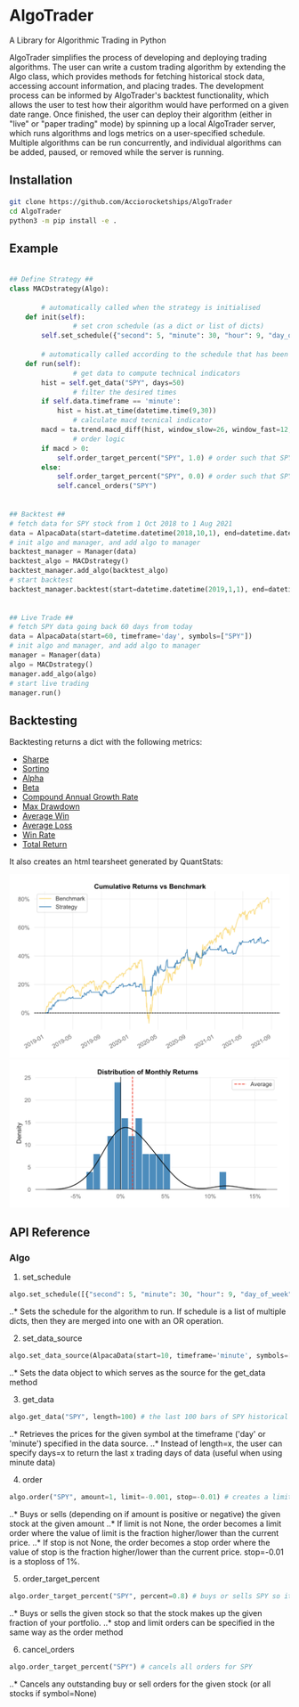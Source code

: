 # AlgoTrader
A Library for Algorithmic Trading in Python

AlgoTrader simplifies the process of developing and deploying trading algorithms. The user can write a custom trading algorithm by extending the Algo class, which provides methods for fetching historical stock data, accessing account information, and placing trades. The development process can be informed by AlgoTrader's backtest functionality, which allows the user to test how their algorithm would have performed on a given date range. Once finished, the user can deploy their algorithm (either in "live" or "paper trading" mode) by spinning up a local AlgoTrader server, which runs algorithms and logs metrics on a user-specified schedule. Multiple algorithms can be run concurrently, and individual algorithms can be added, paused, or removed while the server is running.

## Installation
``` bash
git clone https://github.com/Acciorocketships/AlgoTrader
cd AlgoTrader
python3 -m pip install -e .
```

## Example
```python

## Define Strategy ##
class MACDstrategy(Algo):

        # automatically called when the strategy is initialised
	def init(self):
                # set cron schedule (as a dict or list of dicts)
		self.set_schedule({"second": 5, "minute": 30, "hour": 9, "day_of_week": "mon-fri"})

        # automatically called according to the schedule that has been set
	def run(self):
                # get data to compute technical indicators
		hist = self.get_data("SPY", days=50)
                # filter the desired times
		if self.data.timeframe == 'minute':
			hist = hist.at_time(datetime.time(9,30))
                # calculate macd tecnical indicator
		macd = ta.trend.macd_diff(hist, window_slow=26, window_fast=12, window_sign=9)[-1]
                # order logic
		if macd > 0:
			self.order_target_percent("SPY", 1.0) # order such that SPY represents 100% of the portfolio value
		else:
			self.order_target_percent("SPY", 0.0) # order such that SPY represents 0% of the portfolio value
			self.cancel_orders("SPY")
      
      
## Backtest ##
# fetch data for SPY stock from 1 Oct 2018 to 1 Aug 2021
data = AlpacaData(start=datetime.datetime(2018,10,1), end=datetime.datetime(2021,8,1), timeframe='day', symbols=["SPY"])
# init algo and manager, and add algo to manager
backtest_manager = Manager(data)
backtest_algo = MACDstrategy()
backtest_manager.add_algo(backtest_algo)
# start backtest
backtest_manager.backtest(start=datetime.datetime(2019,1,1), end=datetime.datetime(2021,8,1))


## Live Trade ##
# fetch SPY data going back 60 days from today
data = AlpacaData(start=60, timeframe='day', symbols=["SPY"])
# init algo and manager, and add algo to manager
manager = Manager(data)
algo = MACDstrategy()
manager.add_algo(algo)
# start live trading
manager.run()

```

## Backtesting

Backtesting returns a dict with the following metrics:
* [Sharpe](https://www.investopedia.com/terms/s/sharperatio.asp)
* [Sortino](https://www.investopedia.com/terms/s/sortinoratio.asp)
* [Alpha](https://www.investopedia.com/terms/a/alpha.asp)
* [Beta](https://www.investopedia.com/terms/b/beta.asp)
* [Compound Annual Growth Rate](https://www.investopedia.com/terms/c/cagr.asp)
* [Max Drawdown](https://www.investopedia.com/terms/m/maximum-drawdown-mdd.asp)
* [Average Win](https://www.investopedia.com/terms/p/profit_loss_ratio.asp)
* [Average Loss](https://www.investopedia.com/terms/p/profit_loss_ratio.asp)
* [Win Rate](https://www.investopedia.com/terms/w/win-loss-ratio.asp)
* [Total Return](https://www.investopedia.com/terms/t/totalreturn.asp)

It also creates an html tearsheet generated by QuantStats:

![Cumulative Returns](https://github.com/Acciorocketships/AlgoTrader/blob/main/images/cumulativereturns.png)
![Monthly Returns](https://github.com/Acciorocketships/AlgoTrader/blob/main/images/monthlyreturns.png)


## API Reference

### Algo

1. set_schedule
```python
algo.set_schedule([{"second": 5, "minute": 30, "hour": 9, "day_of_week": "mon-fri"}]) # runs at 9:30:05 on mon-fri
```
..* Sets the schedule for the algorithm to run. If schedule is a list of multiple dicts, then they are merged into one with an OR operation.

2. set_data_source
```python
algo.set_data_source(AlpacaData(start=10, timeframe='minute', symbols=["SPY"], live=True)) # minute data for SPY starting 10 days ago, with live data updates turned on
```
..* Sets the data object to which serves as the source for the get_data method

3. get_data
```python
algo.get_data("SPY", length=100) # the last 100 bars of SPY historical data
```
..* Retrieves the prices for the given symbol at the timeframe ('day' or 'minute') specified in the data source.
..* Instead of length=x, the user can specify days=x to return the last x trading days of data (useful when using minute data)

4. order
```python
algo.order("SPY", amount=1, limit=-0.001, stop=-0.01) # creates a limit buy order for SPY at a price which is 0.1% lower than the current price, and sets a stoploss of 1%
```
..* Buys or sells (depending on if amount is positive or negative) the given stock at the given amount
..* If limit is not None, the order becomes a limit order where the value of limit is the fraction higher/lower than the current price.
..* If stop is not None, the order becomes a stop order where the value of stop is the fraction higher/lower than the current price. stop=-0.01 is a stoploss of 1%.

5. order_target_percent
```python
algo.order_target_percent("SPY", percent=0.8) # buys or sells SPY so it is 80% of our portfolio
```
..* Buys or sells the given stock so that the stock makes up the given fraction of your portfolio.
..* stop and limit orders can be specified in the same way as the order method

6. cancel_orders
```python
algo.order_target_percent("SPY") # cancels all orders for SPY
```
..* Cancels any outstanding buy or sell orders for the given stock (or all stocks if symbol=None)
